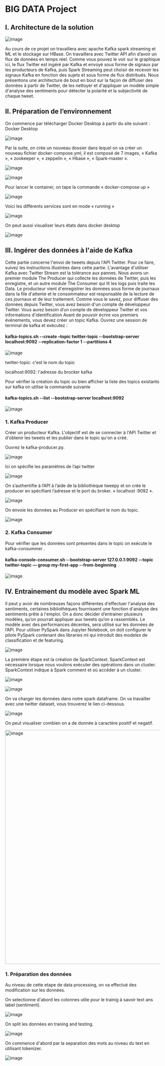 # BIG DATA Project

## I.	Architecture de la solution

![image](https://user-images.githubusercontent.com/78708481/211147804-2ba829ca-59e2-4344-aacd-478ccc25e8d1.png)

Au cours de ce projet on travaillera avec apache Kafka spark streaming et ML et le stockage sur HBase. On travaillera avec Twitter API afin d’avoir un flux de données en temps réel.
Comme vous pouvez le voir sur le graphique ici, le flux Twitter est ingéré par Kafka et envoyé sous forme de signaux par les producteurs de Kafka, puis Spark Streaming peut choisir de recevoir les signaux Kafka en fonction des sujets et sous forme de flux distribués. 
Nous présentons une architecture de bout en bout sur la façon de diffuser des données à partir de Twitter, de les nettoyer et d'appliquer un modèle simple d'analyse des sentiments pour détecter la polarité et la subjectivité de chaque tweet.

## II. Préparation de l’environnement
On commence par télécharger Docker Desktop à partir du site suivant : Docker Desktop

![image](https://user-images.githubusercontent.com/78708481/211148970-0aaba6ac-c681-4ee2-a1ad-e32a9c93876f.png)

Par la suite, on crée un nouveau dossier dans lequel on va créer un nouveau fichier docker-compose.yml, il est composé de 7 images, « Kafka », « zookeeper », « zeppelin », « Hbase », « Spark-master ».

![image](https://user-images.githubusercontent.com/78708481/211149025-f62217de-0998-44ea-9bae-ceafd03010ed.png)

![image](https://user-images.githubusercontent.com/78708481/211149032-61911dea-9e02-4d01-b4ae-8b3d8813fbd2.png)

Pour lancer le container, on tape la commande « docker-compose up » 

![image](https://user-images.githubusercontent.com/78708481/211149054-81ce4f9a-147e-496f-af24-abdafa3e7aa0.png)

Voici les différents services sont en mode « running »

![image](https://user-images.githubusercontent.com/78708481/211149066-c2704ced-fae8-48c0-820c-1d7cda6c1a98.png)

On peut aussi visualiser leurs états dans docker desktop

![image](https://user-images.githubusercontent.com/78708481/211149085-7778b5cd-8bbb-49a2-90a2-dc602c62b8b0.png)

## III.	Ingérer des données à l'aide de Kafka
Cette partie concerne l'envoi de tweets depuis l'API Twitter. Pour ce faire, suivez les instructions illustrées dans cette partie.
L'avantage d'utiliser Kafka avec Twitter Stream est la tolérance aux pannes. Nous avons un premier module The Producer qui collecte les données de Twitter, puis les enregistre, et un autre module The Consumer qui lit les logs puis traite les Data. Le producteur vient d'enregistrer les données sous forme de journaux dans la file d'attente et le consommateur est responsable de la lecture de ces journaux et de leur traitement.
Comme vous le savez, pour diffuser des données depuis Twitter, vous avez besoin d'un compte de développeur Twitter. Vous aurez besoin d’un compte de développeur Twitter et vos informations d'identification
Avant de pouvoir écrire vos premiers événements, vous devez créer un topic Kafka. Ouvrez une session de terminal de kafka et exécutez : 
#### kafka-topics.sh --create –topic twitter-topic --bootstrap-server localhost:9092 --replication-factor 1 --partitions 4

![image](https://user-images.githubusercontent.com/78708481/211149234-7366047b-3162-4a54-b521-e800478e0dc3.png)

twitter-topic: c'est le nom du topic 

localhost:9092: l'adresse du brocker kafka

Pour vérifier la création du topic ou bien afficher la liste des topics existants sur kafka on utilise la commande suivante
#### kafka-topics.sh --list --bootstrap-server localhost:9092

![image](https://user-images.githubusercontent.com/78708481/211149276-aa78fdfb-b1c5-4997-8a5a-be337f311188.png)

### 1.	Kafka Producer

Créer un producteur Kafka. L'objectif est de se connecter à l'API Twitter et d'obtenir les tweets et les publier dans le topic qu'on a créé.

 Ouvrez le kafka-producer.py.
 
 ![image](https://user-images.githubusercontent.com/78708481/211149402-9383ed1b-4acc-48b0-b086-68b6d26bc7bf.png)

Ici on spécifie les paramètres de l’api twitter

![image](https://user-images.githubusercontent.com/78708481/211149418-332ad1c3-bbd6-42c7-8318-818306c53b6f.png)

On s’authentifie à l’API à l’aide de la bibliothèque tweepy et on crée le producer en spécifiant l’adresse et le port du broker. « localhost :9092 ».

![image](https://user-images.githubusercontent.com/78708481/211149438-da22e10b-5c4b-4fb9-aa36-44dfdc250c06.png)

On envoie les données au Producer en spécifiant le nom du topic.

![image](https://user-images.githubusercontent.com/78708481/211149454-d65e9be4-dd42-4667-888f-0cfa9ab1f82f.png)


### 2.	Kafka Consumer
Pour vérifier que les données sont présentes dans le topic on exécute le kafka-consummer .
#### kafka-console-consumer.sh --bootstrap-server 127.0.0.1:9092 --topic twitter-topic — group my-first-app --from-beginning

![image](https://user-images.githubusercontent.com/78708481/211149519-e6cf72c4-99d1-4eed-8294-2f3db6e86ea4.png)

## IV.	Entrainement du modèle avec Spark ML

Il peut y avoir de nombreuses façons différentes d'effectuer l'analyse des sentiments, certaines bibliothèques fournissent une fonction d'analyse des sentiments prête à l'emploi. On a donc décider d’entrainer plusieurs modèles, qu’on pourrait appliquer aux tweets qu’on a rassemblés. Le modèle avec des performances décentes, sera utilisé sur les données de l’API. 
Pour utiliser PySpark dans Jupyter Notebook, on doit configurer le pilote PySpark contenant des libraries ml qui introduit des modeles de classification et de featuring.

![image](https://user-images.githubusercontent.com/78708481/211149646-ded038cb-ed67-4cc8-954c-1aba4b074420.png)


La première étape est la création de SparkContext. SparkContext est nécessaire lorsque nous voulons exécuter des opérations dans un cluster. SparkContext indique à Spark comment et où accéder à un cluster. 

![image](https://user-images.githubusercontent.com/78708481/211149656-cdb19bb1-2fe4-422d-83ad-78155bb5dc81.png)

![image](https://user-images.githubusercontent.com/78708481/211149661-c761bca7-0311-4d53-8467-c0cc2a511cc2.png)

On va charger les données dans notre spark dataframe. On va travailler avec une twitter dataset, vous trouverez le lien ci-dessous.


![image](https://user-images.githubusercontent.com/78708481/211149674-92f1ba8a-136b-47cc-9822-424e31aafda4.png)

On peut visualiser combien on a de donnée à caractère positif et negatif.

<img width="758" alt="image" src="https://user-images.githubusercontent.com/78708481/211150217-abfb5e6f-5669-4152-a8f1-5c4d4841a303.png">

### 1.	Préparation des données
Au niveau de cette etape de data processing, on va effectué des modification sur les données.

On selectionne d'abord les colonnes utile pour le trainig à savoir text ans label (sentiment).

![image](https://user-images.githubusercontent.com/78708481/211150280-5f53553a-e24a-4ee6-9a8a-b1ad1c393abd.png)

On split les données en traning and testing.

![image](https://user-images.githubusercontent.com/78708481/211150303-c62055a4-9c4e-48b7-bda2-03dbfed16f94.png)

On commence d'abord par la separation des mots au niveau du text en utilisant tokenizer.

![image](https://user-images.githubusercontent.com/78708481/211150348-1e2b215e-4752-4aae-aae9-e0ea66d2744e.png)









 

 





